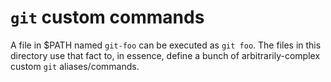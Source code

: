 # `git` custom commands

A file in $PATH named `git-foo` can be executed as `git foo`. The files in this
directory use that fact to, in essence, define a bunch of arbitrarily-complex
custom `git` aliases/commands.
